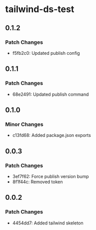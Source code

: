 # tailwind-ds-test

## 0.1.2

### Patch Changes

- f5fb2c0: Updated publish config

## 0.1.1

### Patch Changes

- 68e2491: Updated publish command

## 0.1.0

### Minor Changes

- c13fd68: Added package.json exports

## 0.0.3

### Patch Changes

- 3ef7f62: Force publish version bump
- 8f1f44c: Removed token

## 0.0.2

### Patch Changes

- 4454dd7: Added tailwind skeleton
